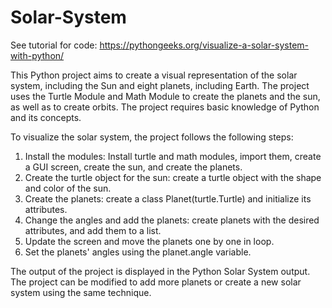 # Solar-System
See tutorial for code:
https://pythongeeks.org/visualize-a-solar-system-with-python/

This Python project aims to create a visual representation of the solar system, including the Sun and eight planets, including Earth. The project uses the Turtle Module and Math Module to create the planets and the sun, as well as to create orbits. The project requires basic knowledge of Python and its concepts.

To visualize the solar system, the project follows the following steps:

1. Install the modules: Install turtle and math modules, import them, create a GUI screen, create the sun, and create the planets.
2. Create the turtle object for the sun: create a turtle object with the shape and color of the sun.
3. Create the planets: create a class Planet(turtle.Turtle) and initialize its attributes.
4. Change the angles and add the planets: create planets with the desired attributes, and add them to a list.
5. Update the screen and move the planets one by one in loop.
6. Set the planets' angles using the planet.angle variable.

The output of the project is displayed in the Python Solar System output. The project can be modified to add more planets or create a new solar system using the same technique.

